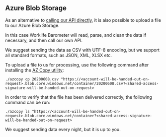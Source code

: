 Azure Blob Storage
------------------

As an alternative to [calling our API directly](https://github.com/WorklifeBarometer/API/blob/master/Documentation/Index.md), it is also possible to upload a file to our Azure Blob Storage.

In this case Worklife Barometer will read, parse, and clean the data if necessary, and then call our own API.

We suggest sending the data as CSV with UTF-8 encoding, but we support all standard formats, such as JSON, XML, XLSX etc.

To upload a file to us for processing, use the following command after installing the [AZ Copy utility](https://docs.microsoft.com/en-us/azure/storage/common/storage-use-azcopy-v10):

    ./azcopy cp 20200608.csv "https://<account-will-be-handed-out-on-request>.blob.core.windows.net/container/20200608.csv?<shared-access-signature-will-be-handed-out-on-request>

In order to verify that the file has been delivered correctly, the following command can be run:

    ./azcopy ls "https://<account-will-be-handed-out-on-request>.blob.core.windows.net/container?<shared-access-signature-will-be-handed-out-on-request>

We suggest sending data every night, but it is up to you.
